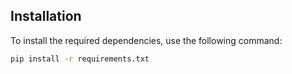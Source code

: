 ## Installation

To install the required dependencies, use the following command:

```bash
pip install -r requirements.txt

